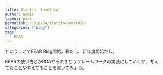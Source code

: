 ```yaml
---
title: Startin' Somethin'
author: admin
layout: post
permalink: /2010/04/startin-somethin/
categories: ["blog"]
tags:
  - BEAR
---
```


ということでBEAR Blog開始。春だし、新年度開始だし。

BEARの使い方とかROAやそれをどうフレームワークの実装にしていくか、考えてたことや考えてることを書いてみよう。
